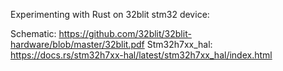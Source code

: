 Experimenting with Rust on 32blit stm32 device:

Schematic: https://github.com/32blit/32blit-hardware/blob/master/32blit.pdf
Stm32h7xx_hal: https://docs.rs/stm32h7xx-hal/latest/stm32h7xx_hal/index.html

